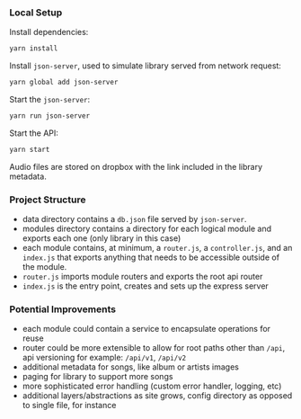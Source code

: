### Local Setup

Install dependencies:

```bash
yarn install
```

Install `json-server`, used to simulate library served from network request:

```bash
yarn global add json-server
```

Start the `json-server`:

```bash
yarn run json-server
```
Start the API:

```bash
yarn start
```

Audio files are stored on dropbox with the link included in the library metadata.

### Project Structure

- data directory contains a `db.json` file served by `json-server`.
- modules directory contains a directory for each logical module and exports each one (only library in this case)
- each module contains, at minimum, a `router.js`, a `controller.js`, and an `index.js` that exports anything that needs to be accessible outside of the module.
- `router.js` imports module routers and exports the root api router
- `index.js` is the entry point, creates and sets up the express server

### Potential Improvements

- each module could contain a service to encapsulate operations for reuse
- router could be more extensible to allow for root paths other than `/api`, api versioning for example: `/api/v1`, `/api/v2`
- additional metadata for songs, like album or artists images
- paging for library to support more songs
- more sophisticated error handling (custom error handler, logging, etc)
- additional layers/abstractions as site grows, config directory as opposed to single file, for instance
